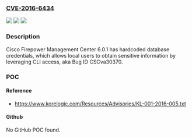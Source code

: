 ### [CVE-2016-6434](https://cve.mitre.org/cgi-bin/cvename.cgi?name=CVE-2016-6434)
![](https://img.shields.io/static/v1?label=Product&message=n%2Fa&color=blue)
![](https://img.shields.io/static/v1?label=Version&message=n%2Fa&color=blue)
![](https://img.shields.io/static/v1?label=Vulnerability&message=n%2Fa&color=brighgreen)

### Description

Cisco Firepower Management Center 6.0.1 has hardcoded database credentials, which allows local users to obtain sensitive information by leveraging CLI access, aka Bug ID CSCva30370.

### POC

#### Reference
- https://www.korelogic.com/Resources/Advisories/KL-001-2016-005.txt

#### Github
No GitHub POC found.

